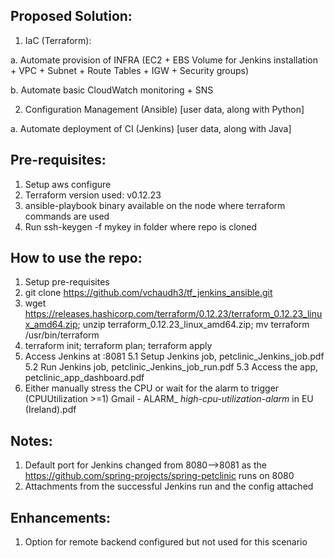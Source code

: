 Proposed Solution:
-----------------
1. IaC (Terraform): 

a. Automate provision of INFRA (EC2 + EBS Volume for Jenkins installation + VPC + Subnet + Route Tables + IGW + Security groups)

b. Automate basic CloudWatch monitoring + SNS

2. Configuration Management (Ansible) [user data, along with Python]

a. Automate deployment of CI (Jenkins) [user data, along with Java]


Pre-requisites:
--------------
1. Setup aws configure
2. Terraform version used: v0.12.23
3. ansible-playbook binary available on the node where terraform commands are used
4. Run ssh-keygen -f mykey in folder where repo is cloned

How to use the repo:
-------------------
1. Setup pre-requisites
2. git clone https://github.com/vchaudh3/tf_jenkins_ansible.git
3. wget https://releases.hashicorp.com/terraform/0.12.23/terraform_0.12.23_linux_amd64.zip; unzip terraform_0.12.23_linux_amd64.zip; mv terraform /usr/bin/terraform
4. terraform init; terraform plan; terraform apply
5. Access Jenkins at <ec2-pub-ip>:8081
5.1 Setup Jenkins job, petclinic_Jenkins_job.pdf
5.2 Run Jenkins job, petclinic_Jenkins_job_run.pdf
5.3 Access the app, petclinic_app_dashboard.pdf
6. Either manually stress the CPU or wait for the alarm to trigger (CPUUtilization >=1) Gmail - ALARM_ _high-cpu-utilization-alarm_ in EU (Ireland).pdf

Notes:
-----
1. Default port for Jenkins changed from 8080-->8081 as the https://github.com/spring-projects/spring-petclinic runs on 8080
2. Attachments from the successful Jenkins run and the config attached


Enhancements:
------------
1. Option for remote backend configured but not used for this scenario


